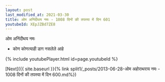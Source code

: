 ```yaml
---
layout: post
last_modified_at: 2021-03-30
title: ओम अनिंदीथय नमः - 1008 दिनों की तपस्या में दिन 601
youtubeId: XEpJZBd7ZE8
---
```

 
 
 ओम अनिंदीथय नमः  
 
 -  कोण कोणत्याही डाग नसलेले आहे 
 
  
 
  
 
 
 
 
 
 


{% include youtubePlayer.html id=page.youtubeId %}
 
[Next]({{ site.baseurl }}{% link  split1/_posts/2013-06-28-ओम अहोराथराय नमः - 1008 दिनों की तपस्या में दिन 600.md%})
 

